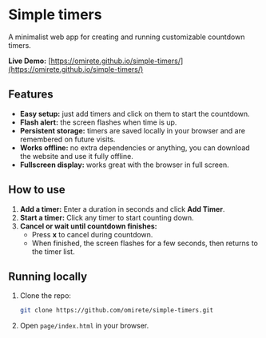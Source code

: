 # Simple timers

A minimalist web app for creating and running customizable countdown timers.

**Live Demo:** [https://omirete.github.io/simple-timers/](https://omirete.github.io/simple-timers/)

## Features

- **Easy setup:** just add timers and click on them to start the countdown.
- **Flash alert:** the screen flashes when time is up.
- **Persistent storage:** timers are saved locally in your browser and are remembered on future visits.
- **Works offline:** no extra dependencies or anything, you can download the website and use it fully offline.
- **Fullscreen display:** works great with the browser in full screen.

## How to use

1. **Add a timer:** Enter a duration in seconds and click **Add Timer**.
2. **Start a timer:** Click any timer to start counting down.
3. **Cancel or wait until countdown finishes:** 
   - Press **x** to cancel during countdown.
   - When finished, the screen flashes for a few seconds, then returns to the timer list.

## Running locally

1. Clone the repo:  
   ```bash
   git clone https://github.com/omirete/simple-timers.git
   ```
2. Open `page/index.html` in your browser.
